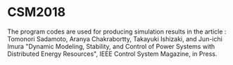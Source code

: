 # CSM2018
The program codes are used for producing simulation results in the article : Tomonori Sadamoto, Aranya Chakrabortty, Takayuki Ishizaki, and Jun-ichi Imura "Dynamic Modeling, Stability, and Control of Power Systems with Distributed Energy Resources", IEEE Control System Magazine, in Press. 

